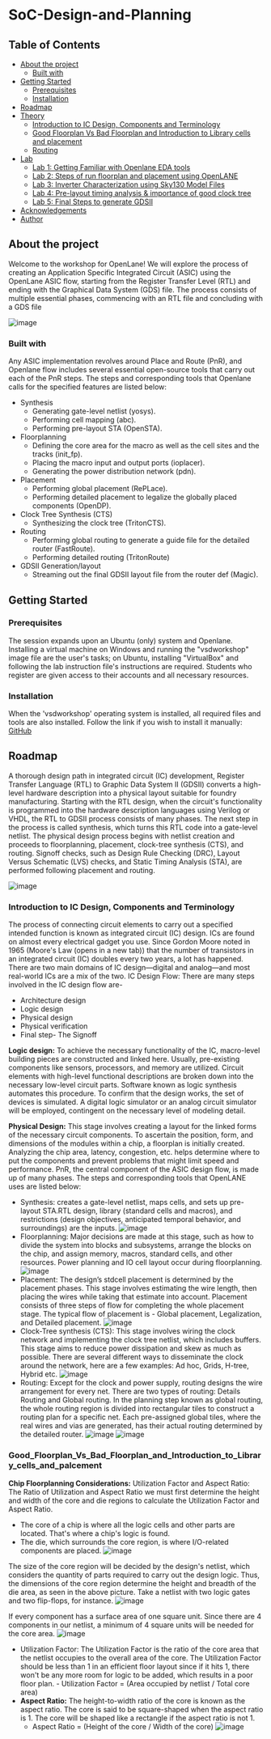 # SoC-Design-and-Planning

## Table of Contents

- [About the project](#about_the_project)
  - [Built with](#built_with)
- [Getting Started](#getting_strated)
  - [Prerequisites](#prerequisites)
  - [Installation](#installation)
- [Roadmap](#roadmap)
- [Theory](#theory)
  - [Introduction to IC Design, Components and Terminology](#Introduction_to_IC_Design,_Components_and_Terminology)
  - [Good Floorplan Vs Bad Floorplan and Introduction to Library cells and placement](#Good_Floorplan_Vs_Bad_Floorplan_and_Introduction_to_Library_cells_and_palcement)
  - [Routing](#routing)
- [Lab](#lab)
  - [Lab 1: Getting Familiar with Openlane EDA tools](#Lab_1_Getting_Familiar_with_Openlane_EDA_tools)
  - [Lab 2: Steps of run floorplan and placement using OpenLANE](#Lab_2_Steps_of_run_floorplan_and_placement_using_OpenLANE)
  - [Lab 3: Inverter Characterization using Sky130 Model Files](#Lab_3_Inverter_Characterization_using_Sky130_Model_Files)
  - [Lab 4: Pre-layout timing analysis & importance of good clock tree](#Lab_4_Pre-layout_timing_analysis_&_importance_of_good_clock_tree)
  - [Lab 5: Final Steps to generate GDSII](#Lab_5_Final_Steps_to_generate_GDSII)
- [Acknowledgements](#acknowledgements)
- [Author](#author)


## About the project
Welcome to the workshop for OpenLane! We will explore the process of creating an Application Specific Integrated Circuit (ASIC) using the OpenLane ASIC flow, starting from the Register Transfer Level (RTL) and ending with the Graphical Data System (GDS) file. The process consists of multiple essential phases, commencing with an RTL file and concluding with a GDS file

![image](https://github.com/Dipon-Ctg/SoC-Design-and-Planning/blob/main/reference/image/Ref/openlane.flow.1.png)


### Built with
Any ASIC implementation revolves around Place and Route (PnR), and Openlane flow includes several essential open-source tools that carry out each of the PnR steps. The steps and corresponding tools that Openlane calls for the specified features are listed below:
- Synthesis
  - Generating gate-level netlist (yosys).
  - Performing cell mapping (abc).
  - Performing pre-layout STA (OpenSTA).
- Floorplanning
  - Defining the core area for the macro as well as the cell sites and the tracks (init_fp).
  - Placing the macro input and output ports (ioplacer).
  - Generating the power distribution network (pdn).
- Placement
  - Performing global placement (RePLace).
  - Performing detailed placement to legalize the globally placed components (OpenDP).
- Clock Tree Synthesis (CTS)
  - Synthesizing the clock tree (TritonCTS).
- Routing
  - Performing global routing to generate a guide file for the detailed router (FastRoute).
  - Performing detailed routing (TritonRoute)
- GDSII Generation/layout
  - Streaming out the final GDSII layout file from the router def (Magic).
##  Getting Started

### Prerequisites
The session expands upon an Ubuntu (only) system and Openlane. Installing a virtual machine on Windows and running the "vsdworkshop" image file are the user's tasks; on Ubuntu, installing "VirtualBox" and following the lab instruction file's instructions are required. Students who register are given access to their accounts and all necessary resources.

### Installation
When the 'vsdworkshop' operating system is installed, all required files and tools are also installed. Follow the link if you wish to install it manually: [GitHub](https://github.com/nickson-jose/openlane_build_script)

## Roadmap
A thorough design path in integrated circuit (IC) development, Register Transfer Language (RTL) to Graphic Data System II (GDSII) converts a high-level hardware description into a physical layout suitable for foundry manufacturing. Starting with the RTL design, when the circuit's functionality is programmed into the hardware description languages using Verilog or VHDL, the RTL to GDSII process consists of many phases. The next step in the process is called synthesis, which turns this RTL code into a gate-level netlist. The physical design process begins with netlist creation and proceeds to floorplanning, placement, clock-tree synthesis (CTS), and routing. Signoff checks, such as Design Rule Checking (DRC), Layout Versus Schematic (LVS) checks, and Static Timing Analysis (STA), are performed following placement and routing.

![image](https://github.com/Dipon-Ctg/SoC-Design-and-Planning/blob/main/reference/image/Ref/complete%20flow.png)

### Introduction to IC Design, Components and Terminology
The process of connecting circuit elements to carry out a specified intended function is known as integrated circuit (IC) design. ICs are found on almost every electrical gadget you use. Since Gordon Moore noted in 1965 (Moore's Law (opens in a new tab)) that the number of transistors in an integrated circuit (IC) doubles every two years, a lot has happened.  There are two main domains of IC design—digital and analog—and most real-world ICs are a mix of the two.
IC Design Flow:
There are many steps involved in the IC design flow are-
  -	Architecture design
  -	Logic design
  -	Physical design
  -	Physical verification
  -	Final step- The Signoff

**Logic design:** To achieve the necessary functionality of the IC, macro-level building pieces are constructed and linked here. Usually, pre-existing components like sensors, processors, and memory are utilized. Circuit elements with high-level functional descriptions are broken down into the necessary low-level circuit parts. Software known as logic synthesis automates this procedure. To confirm that the design works, the set of devices is simulated. A digital logic simulator or an analog circuit simulator will be employed, contingent on the necessary level of modeling detail.

**Physical Design:** This stage involves creating a layout for the linked forms of the necessary circuit components. To ascertain the position, form, and dimensions of the modules within a chip, a floorplan is initially created. Analyzing the chip area, latency, congestion, etc. helps determine where to put the components and prevent problems that might limit speed and performance.
PnR, the central component of the ASIC design flow, is made up of many phases. The steps and corresponding tools that OpenLANE uses are listed below:
  -	Synthesis: creates a gate-level netlist, maps cells, and sets up pre-layout STA.RTL design, library (standard cells and macros), and restrictions (design objectives, anticipated temporal behavior, and surroundings) are the inputs.
  ![image](https://github.com/Dipon-Ctg/SoC-Design-and-Planning/blob/main/reference/image/Ref/synthesis.png)
  - Floorplanning: Major decisions are made at this stage, such as how to divide the system into blocks and subsystems, arrange the blocks on the chip, and assign memory, macros, standard cells, and other resources. Power planning and IO cell layout occur during floorplanning.
  ![image](https://github.com/Dipon-Ctg/SoC-Design-and-Planning/blob/main/reference/image/Ref/floorplan.png)
  -	Placement: The design’s stdcell placement is determined by the placement phases. This stage involves estimating the wire length, then placing the wires while taking that estimate into account. Placement consists of three steps of flow for completing the whole placement stage. The typical flow of placement is - Global placement, Legalization, and Detailed placement.
    ![image](https://github.com/Dipon-Ctg/SoC-Design-and-Planning/blob/main/reference/image/Ref/placement.png)
  -	Clock-Tree synthesis (CTS): This stage involves wiring the clock network and implementing the clock tree netlist, which includes buffers. This stage aims to reduce power dissipation and skew as much as possible. There are several different ways to disseminate the clock around the network, here are a few examples: Ad hoc, Grids, H-tree, Hybrid etc.
      ![image](https://github.com/Dipon-Ctg/SoC-Design-and-Planning/blob/main/reference/image/Ref/H-tree.png)
  -	Routing: Except for the clock and power supply, routing designs the wire arrangement for every net. There are two types of routing: Details Routing and Global routing. In the planning step known as global routing, the whole routing region is divided into rectangular tiles to construct a routing plan for a specific net. Each pre-assigned global tiles, where the real wires and vias are generated, has their actual routing determined by the detailed router.
    ![image](https://github.com/Dipon-Ctg/SoC-Design-and-Planning/blob/main/reference/image/Ref/routing.png)
   	![image](https://github.com/Dipon-Ctg/SoC-Design-and-Planning/blob/main/reference/image/Ref/routing2.png)

### Good_Floorplan_Vs_Bad_Floorplan_and_Introduction_to_Library_cells_and_palcement
**Chip Floorplanning Considerations:**
Utilization Factor and Aspect Ratio: The Ratio of Utilization and Aspect Ratio we must first determine the height and width of the core and die regions to calculate the Utilization Factor and Aspect Ratio.
  -	The core of a chip is where all the logic cells and other parts are located. That's where a chip's logic is found.
  -	The die, which surrounds the core region, is where I/O-related components are placed.
  ![image](https://github.com/Dipon-Ctg/SoC-Design-and-Planning/blob/main/reference/image/Lab/floorplan_IP_Pin/Screenshot%202024-08-22%20113921.png)

The size of the core region will be decided by the design's netlist, which considers the quantity of parts required to carry out the design logic. Thus, the dimensions of the core region determine the height and breadth of the die area, as seen in the above picture. Take a netlist with two logic gates and two flip-flops, for instance.
  ![image](https://github.com/Dipon-Ctg/SoC-Design-and-Planning/blob/main/reference/image/Lab/floorplan_IP_Pin/ff2.png)

If every component has a surface area of one square unit. Since there are 4 components in our netlist, a minimum of 4 square units will be needed for the core area.
  ![image](https://github.com/Dipon-Ctg/SoC-Design-and-Planning/blob/main/reference/image/Lab/floorplan_IP_Pin/ff3.png)
  -  Utilization Factor: The Utilization Factor is the ratio of the core area that the netlist occupies to the overall area of the core. The Utilization Factor should be less than 1 in an efficient floor layout since if it hits 1, there won't be any more room for logic to be added, which results in a poor floor plan.
    - Utilization Factor = (Area occupied by netlist / Total core area)
  - **Aspect Ratio:** The height-to-width ratio of the core is known as the aspect ratio. The core is said to be square-shaped when the aspect ratio is 1. The core will be shaped like a rectangle if the aspect ratio is not 1.
    - Aspect Ratio = (Height of the core / Width of the core)
     ![image](https://github.com/Dipon-Ctg/SoC-Design-and-Planning/blob/main/reference/image/Lab/floorplan_IP_Pin/ff4.png)

